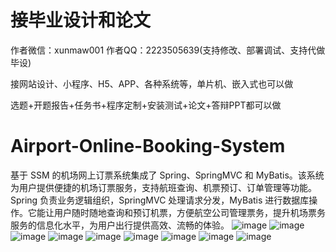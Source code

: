 # 接毕业设计和论文
作者微信：xunmaw001  作者QQ：2223505639(支持修改、部署调试、支持代做毕设)

接网站设计、小程序、H5、APP、各种系统等，单片机、嵌入式也可以做

选题+开题报告+任务书+程序定制+安装测试+论文+答辩PPT都可以做
# Airport-Online-Booking-System
基于 SSM 的机场网上订票系统集成了 Spring、SpringMVC 和 MyBatis。该系统为用户提供便捷的机场订票服务，支持航班查询、机票预订、订单管理等功能。Spring 负责业务逻辑组织，SpringMVC 处理请求分发，MyBatis 进行数据库操作。它能让用户随时随地查询和预订机票，方便航空公司管理票务，提升机场票务服务的信息化水平，为用户出行提供高效、流畅的体验。
![image](https://github.com/user-attachments/assets/c944659c-53dd-46dc-8673-c4a1475f137f)
![image](https://github.com/user-attachments/assets/7a266ef1-12f0-4ccb-88cf-b3cff10cecdb)
![image](https://github.com/user-attachments/assets/4b6c9f76-709c-454c-989e-a679936d0c6f)
![image](https://github.com/user-attachments/assets/d8b3c606-208d-422d-abdb-f883cada2310)
![image](https://github.com/user-attachments/assets/a7c2e941-4018-4685-9112-68f213211bbb)
![image](https://github.com/user-attachments/assets/cb61fe22-e998-4863-b713-e31a0f132495)
![image](https://github.com/user-attachments/assets/d5e21ee7-6dea-4535-9998-371bfe364346)
![image](https://github.com/user-attachments/assets/b13f70f3-7674-427e-8ab3-3a1e9dea4c71)
![image](https://github.com/user-attachments/assets/1a7a7d52-a1f9-4ca2-a842-5ce80fc53b7b)
